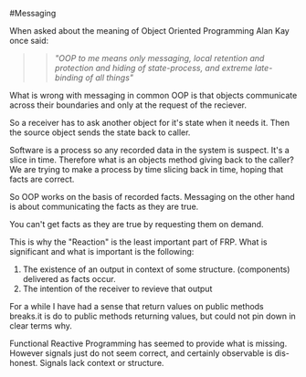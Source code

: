 #Messaging

When asked about the meaning of Object Oriented Programming Alan Kay once said: 

>> *"OOP to me means only messaging, local retention and protection and
 hiding of state-process, and extreme late-binding of all things"*
 
What is wrong with messaging in common OOP is that objects communicate across their boundaries and only at the request of the reciever. 

So a receiver has to ask another object for it's state when it needs it. Then the source object sends the state back to caller.

Software is a process so any recorded data in the system is suspect. It's a slice in time. Therefore what is an objects method giving back to the caller? We are trying to make a process by time slicing back in time, hoping that facts are correct.

So OOP works on the basis of recorded facts. Messaging on the other hand is about communicating the facts as they are true.

You can't get facts as they are true by requesting them on demand.

This is why the "Reaction" is the least important part of FRP. What is significant and what is important is the following:

1. The existence of an output in context of some structure. (components) delivered as facts occur.
2. The intention of the receiver to revieve that output


For a while I have had a sense that return values on public methods breaks.it is do to public methods returning values, but could not pin down in clear terms why.

Functional Reactive Programming has seemed to provide what is missing. However signals just do not seem correct, and certainly observable is dis-honest. Signals lack context or structure.






 
 